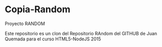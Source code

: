 # Copia-Random
Proyecto RANDOM

Este repositorio es un clon del Repositorio RAndom del GITHUB de Juan Quemada para el curso HTML5-NodeJS 2015
